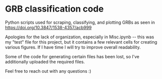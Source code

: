 # GRB classification code
 Python scripts used for scraping, classifying, and plotting GRBs as seen in https://doi.org/10.3847/1538-4357/acb999
 
 Apologies for the lack of organization, especially in Misc.ipynb -- this was my "test" file for this project, but it contains a few relevant cells for creating various figures. If I have time I will try to improve overall readability.

 Some of the code for generating certain files has been lost, so I've additionally uploaded the required files.
 
 Feel free to reach out with any questions :)
